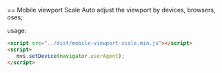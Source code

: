 == Mobile viewport Scale
Auto adjust the viewport by devices, browsers, oses;

usage:

```html
<script src="../dist/mobile-viewport-scale.min.js"></script>
<script>
   mvs.setDevice(navigator.userAgent);
</script>
```
